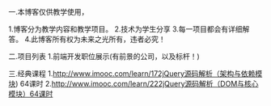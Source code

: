一.本博客仅供教学使用，
   
   1.博客分为教学内容和教学项目。
   2.技术为学生分享
   3.每一项目都会有详细解答。
   4.此博客所有权为未来之光所有，违者必究！
   
   
二.项目列表
   1.前端开发职位展示(有前景的公司，以及标杆！)  
   
   
   
三.经典课程
   1.http://www.imooc.com/learn/172jQuery源码解析（架构与依赖模块) 64课时
   2.http://www.imooc.com/learn/222jQuery源码解析（DOM与核心模块）64课时